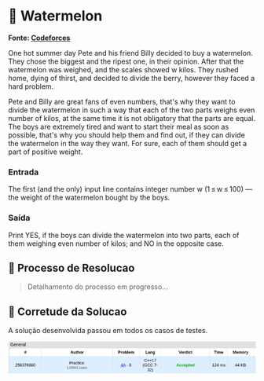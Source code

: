 
# 🍉 Watermelon

**Fonte: [Codeforces](https://codeforces.com/problemset/problem/4/A)**

One hot summer day Pete and his friend Billy decided to buy a watermelon. They chose the biggest and the ripest one, in their opinion. After that the watermelon was weighed, and the scales showed w kilos. They rushed home, dying of thirst, and decided to divide the berry, however they faced a hard problem.

Pete and Billy are great fans of even numbers, that's why they want to divide the watermelon in such a way that each of the two parts weighs even number of kilos, at the same time it is not obligatory that the parts are equal. The boys are extremely tired and want to start their meal as soon as possible, that's why you should help them and find out, if they can divide the watermelon in the way they want. For sure, each of them should get a part of positive weight.

### Entrada
The first (and the only) input line contains integer number w (1 ≤ w ≤ 100) — the weight of the watermelon bought by the boys.


### Saída
Print YES, if the boys can divide the watermelon into two parts, each of them weighing even number of kilos; and NO in the opposite case.



## 🧩 Processo de Resolucao

> Detalhamento do processo em progresso...

## 📝 Corretude da Solucao

A solução desenvolvida passou em todos os casos de testes.

![Accepted](img/accepted.png)
